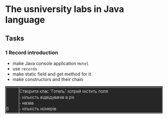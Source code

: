 # The usniversity labs in Java language

## Tasks

### 1 Record introduction

- make Java console application `Hotel`  
- use `records`
- make static field and get method for it  
- make constructors and their chain  

![Screenshot of my variant](images/exercise1.png)
